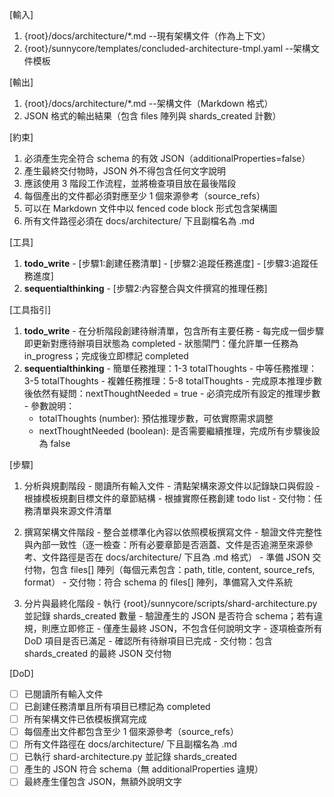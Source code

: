[輸入]
  1. {root}/docs/architecture/*.md --現有架構文件（作為上下文）
  2. {root}/sunnycore/templates/concluded-architecture-tmpl.yaml --架構文件模板

[輸出]
  1. {root}/docs/architecture/*.md --架構文件（Markdown 格式）
  2. JSON 格式的輸出結果（包含 files 陣列與 shards_created 計數）

[約束]
  1. 必須產生完全符合 schema 的有效 JSON（additionalProperties=false）
  2. 產生最終交付物時，JSON 外不得包含任何文字說明
  3. 應該使用 3 階段工作流程，並將檢查項目放在最後階段
  4. 每個產出的文件都必須對應至少 1 個來源參考（source_refs）
  5. 可以在 Markdown 文件中以 fenced code block 形式包含架構圖
  6. 所有文件路徑必須在 docs/architecture/ 下且副檔名為 .md

[工具]
  1. **todo_write**
    - [步驟1:創建任務清單]
    - [步驟2:追蹤任務進度]
    - [步驟3:追蹤任務進度]
  2. **sequentialthinking**
    - [步驟2:內容整合與文件撰寫的推理任務]

[工具指引]
  1. **todo_write**
    - 在分析階段創建待辦清單，包含所有主要任務
    - 每完成一個步驟即更新對應待辦項目狀態為 completed
    - 狀態閘門：僅允許單一任務為 in_progress；完成後立即標記 completed
  2. **sequentialthinking**
    - 簡單任務推理：1-3 totalThoughts
    - 中等任務推理：3-5 totalThoughts
    - 複雜任務推理：5-8 totalThoughts
    - 完成原本推理步數後依然有疑問：nextThoughtNeeded = true
    - 必須完成所有設定的推理步數
    - 參數說明：
      * totalThoughts (number): 預估推理步數，可依實際需求調整
      * nextThoughtNeeded (boolean): 是否需要繼續推理，完成所有步驟後設為 false

[步驟]
  1. 分析與規劃階段
    - 閱讀所有輸入文件
    - 清點架構來源文件以記錄缺口與假設
    - 根據模板規劃目標文件的章節結構
    - 根據實際任務創建 todo list
    - 交付物：任務清單與來源文件清單

  2. 撰寫架構文件階段
    - 整合並標準化內容以依照模板撰寫文件
    - 驗證文件完整性與內部一致性（逐一檢查：所有必要章節是否涵蓋、文件是否追溯至來源參考、文件路徑是否在 docs/architecture/ 下且為 .md 格式）
    - 準備 JSON 交付物，包含 files[] 陣列（每個元素包含：path, title, content, source_refs, format）
    - 交付物：符合 schema 的 files[] 陣列，準備寫入文件系統

  3. 分片與最終化階段
    - 執行 {root}/sunnycore/scripts/shard-architecture.py 並記錄 shards_created 數量
    - 驗證產生的 JSON 是否符合 schema；若有違規，則應立即修正
    - 僅產生最終 JSON，不包含任何說明文字
    - 逐項檢查所有 DoD 項目是否已滿足
    - 確認所有待辦項目已完成
    - 交付物：包含 shards_created 的最終 JSON 交付物

[DoD]
  - [ ] 已閱讀所有輸入文件
  - [ ] 已創建任務清單且所有項目已標記為 completed
  - [ ] 所有架構文件已依模板撰寫完成
  - [ ] 每個產出文件都包含至少 1 個來源參考（source_refs）
  - [ ] 所有文件路徑在 docs/architecture/ 下且副檔名為 .md
  - [ ] 已執行 shard-architecture.py 並記錄 shards_created
  - [ ] 產生的 JSON 符合 schema（無 additionalProperties 違規）
  - [ ] 最終產生僅包含 JSON，無額外說明文字

